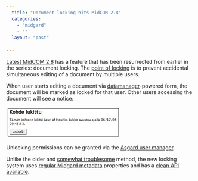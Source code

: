 ```yaml
---
  title: "Document locking hits MidCOM 2.8"
  categories: 
    - "midgard"
    - ""
  layout: "post"

---
```

<p>
<a href="http://pear.midcom-project.org/index.php?package=midcom&amp;release=2.8.11&amp;downloads">Latest MidCOM 2.8</a> has a feature that has been resurrected from earlier in the series: document locking. The <a href="http://www.edbrill.com/ebrill/edbrill.nsf/dx/document-locking?opendocument&amp;comments">point of locking</a> is to prevent accidental simultaneous editing of a document by multiple users.
</p><p>
When user starts editing a document via <a href="http://midgardwiki.contentcontrol-berlin.de/index.php/MidCOM_Datamanager">datamanager</a>-powered form, the document will be marked as locked for that user. Other users accessing the document will see a notice:
</p><p>
<a href="/files/midcom-28-locked-document-fi.png"><img src="/files/midcom-28-locked-document-fi-tm.jpg" height="74" width="296" border="1" hspace="4" vspace="4" alt="MidCOM 2.8 lock notice" title="MidCOM 2.8 lock notice" /></a>
</p><p>
Unlocking permissions can be granted via the <a href="http://bergie.iki.fi/blog/new_user_management_tool_for_midgard.html">Asgard user manager</a>.
</p><p>
Unlike the older and <a href="http://www.midgard-project.org/updates/view/security-advisory--unauthorized-locking-in-midcom.html">somewhat troublesome</a> method, the new locking system uses <a href="http://www.midgard-project.org/documentation/mgdschema-metadata-object/">regular Midgard metadata</a> properties and has a <a href="http://www.kaktus.cc/weblog/view/1212160768.html">clean API available</a>.
</p>